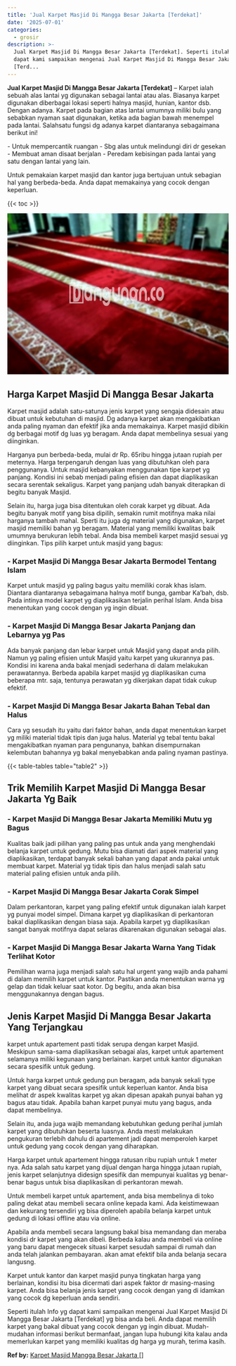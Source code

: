 ```yaml
---
title: 'Jual Karpet Masjid Di Mangga Besar Jakarta [Terdekat]'
date: '2025-07-01'
categories:
  - grosir
description: >-
  Jual Karpet Masjid Di Mangga Besar Jakarta [Terdekat]. Seperti itulah Info yg
  dapat kami sampaikan mengenai Jual Karpet Masjid Di Mangga Besar Jakarta
  [Terd...
---
```


**Jual Karpet Masjid Di Mangga Besar Jakarta \[Terdekat\]** – Karpet ialah sebuah alas lantai yg digunakan sebagai lantai atau alas. Biasanya karpet digunakan diberbagai lokasi seperti halnya masjid, hunian, kantor dsb. Dengan adanya. Karpet pada bagian atas lantai umumnya miliki bulu yang sebabkan nyaman saat digunakan, ketika ada bagian bawah menempel pada lantai. Salahsatu fungsi dg adanya karpet diantaranya sebagaimana berikut ini!

\- Untuk mempercantik ruangan - Sbg alas untuk melindungi diri dr gesekan - Membuat aman disaat berjalan - Peredam kebisingan pada lantai yang satu dengan lantai yang lain.

Untuk pemakaian karpet masjid dan kantor juga bertujuan untuk sebagian hal yang berbeda-beda. Anda dapat memakainya yang cocok dengan keperluan.

{{< toc >}}

![Jual Karpet Masjid Di Mangga Besar Jakarta [Terdekat]](/images/grosir-karpet-murah-42.png)

## Harga Karpet Masjid Di Mangga Besar Jakarta

Karpet masjid adalah satu-satunya jenis karpet yang sengaja didesain atau dibuat untuk kebutuhan di masjid. Dg adanya karpet akan mengakibatkan anda paling nyaman dan efektif jika anda memakainya. Karpet masjid dibikin dg berbagai motif dg luas yg beragam. Anda dapat membelinya sesuai yang diinginkan.

Harganya pun berbeda-beda, mulai dr Rp. 65ribu hingga jutaan rupiah per meternya. Harga terpengaruh dengan luas yang dibutuhkan oleh para penggunanya. Untuk masjid kebanyakan menggunakan tipe karpet yg panjang. Kondisi ini sebab menjadi paling efisien dan dapat diaplikasikan secara serentak sekaligus. Karpet yang panjang udah banyak diterapkan di begitu banyak Masjid.

Selain itu, harga juga bisa ditentukan oleh corak karpet yg dibuat. Ada begitu banyak motif yang bisa dipilih, semakin rumit motifnya maka nilai harganya tambah mahal. Sperti itu juga dg material yang digunakan, karpet masjid memiliki bahan yg beragam. Material yang memiliki kwalitas baik umumnya berukuran lebih tebal. Anda bisa membeli karpet masjid sesuai yg diinginkan. Tips pilih karpet untuk masjid yang bagus:

### \- Karpet Masjid Di Mangga Besar Jakarta Bermodel Tentang Islam

Karpet untuk masjid yg paling bagus yaitu memiliki corak khas islam. Diantara diantaranya sebagaimana halnya motif bunga, gambar Ka’bah, dsb. Pada intinya model karpet yg diaplikasikan terjalin perihal Islam. Anda bisa menentukan yang cocok dengan yg ingin dibuat.

### \- Karpet Masjid Di Mangga Besar Jakarta Panjang dan Lebarnya yg Pas

Ada banyak panjang dan lebar karpet untuk Masjid yang dapat anda pilih. Namun yg paling efisien untuk Masjid yaitu karpet yang ukurannya pas. Kondisi ini karena anda bakal menjadi sederhana di dalam melakukan perawatannya. Berbeda apabila karpet masjid yg diaplikasikan cuma beberapa mtr. saja, tentunya perawatan yg dikerjakan dapat tidak cukup efektif.

### \- Karpet Masjid Di Mangga Besar Jakarta Bahan Tebal dan Halus

Cara yg sesudah itu yaitu dari faktor bahan, anda dapat menentukan karpet yg miliki material tidak tipis dan juga halus. Material yg tebal tentu bakal mengakibatkan nyaman para pengunanya, bahkan disempurnakan kelembutan bahannya yg bakal menyebabkan anda paling nyaman pastinya.

{{< table-tables table="table2" >}}

## Trik Memilih Karpet Masjid Di Mangga Besar Jakarta Yg Baik

### \- Karpet Masjid Di Mangga Besar Jakarta Memiliki Mutu yg Bagus

Kualitas baik jadi pilihan yang paling pas untuk anda yang menghendaki belanja karpet untuk gedung. Mutu bisa diamati dari aspek material yang diaplikasikan, terdapat banyak sekali bahan yang dapat anda pakai untuk membuat karpet. Material yg tidak tipis dan halus menjadi salah satu material paling efisien untuk anda pilih.

### \- Karpet Masjid Di Mangga Besar Jakarta Corak Simpel

Dalam perkantoran, karpet yang paling efektif untuk digunakan ialah karpet yg punyai model simpel. Dimana karpet yg diaplikasikan di perkantoran bakal diaplikasikan dengan biasa saja. Apabila karpet yg diaplikasikan sangat banyak motifnya dapat selaras dikarenakan digunakan sebagai alas.

### \- Karpet Masjid Di Mangga Besar Jakarta Warna Yang Tidak Terlihat Kotor

Pemilihan warna juga menjadi salah satu hal urgent yang wajib anda pahami di dalam memilih karpet untuk kantor. Pastikan anda menentukan warna yg gelap dan tidak keluar saat kotor. Dg begitu, anda akan bisa menggunakannya dengan bagus.

## Jenis Karpet Masjid Di Mangga Besar Jakarta Yang Terjangkau

karpet untuk apartement pasti tidak serupa dengan karpet Masjid. Meskipun sama-sama diaplikasikan sebagai alas, karpet untuk apartement selamanya miliki kegunaan yang berlainan. karpet untuk kantor digunakan secara spesifik untuk gedung.

Untuk harga karpet untuk gedung pun beragam, ada banyak sekali type karpet yang dibuat secara spesifik untuk keperluan kantor. Anda bisa melihat dr aspek kwalitas karpet yg akan dipesan apakah punyai bahan yg bagus atau tidak. Apabila bahan karpet punyai mutu yang bagus, anda dapat membelinya.

Selain itu, anda juga wajib memandang kebutuhkan gedung perihal jumlah karpet yang dibutuhkan beserta luasnya. Anda mesti melakukan pengukuran terlebih dahulu di apartement jadi dapat memperoleh karpet untuk gedung yang cocok dengan yang diharapkan.

Harga karpet untuk apartement hingga ratusan ribu rupiah untuk 1 meter nya. Ada salah satu karpet yang dijual dengan harga hingga jutaan rupiah, jenis karpet selanjutnya didesign spesifik dan mempunyai kualitas yg benar-benar bagus untuk bisa diaplikasikan di perkantoran mewah.

Untuk membeli karpet untuk apartement, anda bisa membelinya di toko paling dekat atau membeli secara online kepada kami. Ada keistimewaan dan kekurang tersendiri yg bisa diperoleh apabila belanja karpet untuk gedung di lokasi offline atau via online.

Apabila anda membeli secara langsung bakal bisa memandang dan meraba kondisi dr karpet yang akan dibeli. Berbeda kalau anda membeli via online yang baru dapat mengecek situasi karpet sesudah sampai di rumah dan anda telah jalankan pembayaran. akan amat efektif bila anda belanja secara langusng.

Karpet untuk kantor dan karpet masjid punya tingkatan harga yang berlainan, kondisi itu bisa dicermati dari aspek faktor dr masing-masing karpet. Anda bisa belanja jenis karpet yang cocok dengan yang di idamkan yang cocok dg keperluan anda sendiri.

Seperti itulah Info yg dapat kami sampaikan mengenai Jual Karpet Masjid Di Mangga Besar Jakarta \[Terdekat\] yg bisa anda beli. Anda dapat memilih karpet yang bakal dibuat yang cocok dengan yg ingin dibuat. Mudah-mudahan informasi berikut bermanfaat, jangan lupa hubungi kita kalau anda memerlukan karpet yang memiliki kualitas dg harga yg murah, terima kasih.

**Ref by:**  [Karpet Masjid Mangga Besar Jakarta []](https://id.wikipedia.org/wiki/Karpet)
